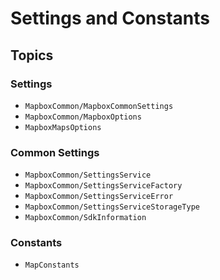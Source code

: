 # Settings and Constants


## Topics

### Settings

- ``MapboxCommon/MapboxCommonSettings``
- ``MapboxCommon/MapboxOptions``
- ``MapboxMapsOptions``

### Common Settings

- ``MapboxCommon/SettingsService``
- ``MapboxCommon/SettingsServiceFactory``
- ``MapboxCommon/SettingsServiceError``
- ``MapboxCommon/SettingsServiceStorageType``
- ``MapboxCommon/SdkInformation``

### Constants

- ``MapConstants``
